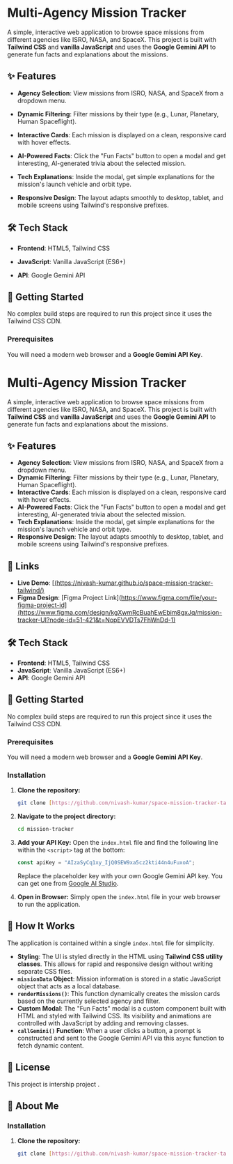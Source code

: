# Multi-Agency Mission Tracker

A simple, interactive web application to browse space missions from different agencies like ISRO, NASA, and SpaceX. This project is built with **Tailwind CSS** and **vanilla JavaScript** and uses the **Google Gemini API** to generate fun facts and explanations about the missions.

## ✨ Features

* **Agency Selection**: View missions from ISRO, NASA, and SpaceX from a dropdown menu.

* **Dynamic Filtering**: Filter missions by their type (e.g., Lunar, Planetary, Human Spaceflight).

* **Interactive Cards**: Each mission is displayed on a clean, responsive card with hover effects.

* **AI-Powered Facts**: Click the "Fun Facts" button to open a modal and get interesting, AI-generated trivia about the selected mission.

* **Tech Explanations**: Inside the modal, get simple explanations for the mission's launch vehicle and orbit type.

* **Responsive Design**: The layout adapts smoothly to desktop, tablet, and mobile screens using Tailwind's responsive prefixes.

## 🛠️ Tech Stack

* **Frontend**: HTML5, Tailwind CSS

* **JavaScript**: Vanilla JavaScript (ES6+)

* **API**: Google Gemini API

## 🚀 Getting Started

No complex build steps are required to run this project since it uses the Tailwind CSS CDN.

### Prerequisites

You will need a modern web browser and a **Google Gemini API Key**.

# Multi-Agency Mission Tracker

A simple, interactive web application to browse space missions from different agencies like ISRO, NASA, and SpaceX. This project is built with **Tailwind CSS** and **vanilla JavaScript** and uses the **Google Gemini API** to generate fun facts and explanations about the missions.

## ✨ Features

* **Agency Selection**: View missions from ISRO, NASA, and SpaceX from a dropdown menu.
* **Dynamic Filtering**: Filter missions by their type (e.g., Lunar, Planetary, Human Spaceflight).
* **Interactive Cards**: Each mission is displayed on a clean, responsive card with hover effects.
* **AI-Powered Facts**: Click the "Fun Facts" button to open a modal and get interesting, AI-generated trivia about the selected mission.
* **Tech Explanations**: Inside the modal, get simple explanations for the mission's launch vehicle and orbit type.
* **Responsive Design**: The layout adapts smoothly to desktop, tablet, and mobile screens using Tailwind's responsive prefixes.

## 🔗 Links

* **Live Demo**: [[(https://nivash-kumar.github.io/space-mission-tracker-tailwind/)]([https://nivash-kumar.github.io/SM-bootstrap/])
* **Figma Design**: [Figma Project Link](https://www.figma.com/file/your-figma-project-id](https://www.figma.com/design/kgXwmRcBuahEwEbim8gxJq/mission-tracker-UI?node-id=51-421&t=NopEVVDTs7FhWnDd-1)

## 🛠️ Tech Stack

* **Frontend**: HTML5, Tailwind CSS
* **JavaScript**: Vanilla JavaScript (ES6+)
* **API**: Google Gemini API

## 🚀 Getting Started

No complex build steps are required to run this project since it uses the Tailwind CSS CDN.

### Prerequisites

You will need a modern web browser and a **Google Gemini API Key**.

### Installation

1.  **Clone the repository:**
    ```sh
    git clone [https://github.com/nivash-kumar/space-mission-tracker-tailwind.git](https://github.com/nivash-kumar/space-mission-tracker-tailwind.git)
    ```
2.  **Navigate to the project directory:**
    ```sh
    cd mission-tracker
    ```
3.  **Add your API Key:**
    Open the `index.html` file and find the following line within the `<script>` tag at the bottom:
    ```javascript
    const apiKey = "AIzaSyCq1xy_IjQ0SEW9xa5cz2kti44n4uFuxoA";
    ```
    Replace the placeholder key with your own Google Gemini API key. You can get one from [Google AI Studio](https://aistudio.google.com/app/apikey).

4.  **Open in Browser:**
    Simply open the `index.html` file in your web browser to run the application.

## 🔧 How It Works

The application is contained within a single `index.html` file for simplicity.

* **Styling**: The UI is styled directly in the HTML using **Tailwind CSS utility classes**. This allows for rapid and responsive design without writing separate CSS files.
* **`missionData` Object**: Mission information is stored in a static JavaScript object that acts as a local database.
* **`renderMissions()`**: This function dynamically creates the mission cards based on the currently selected agency and filter.
* **Custom Modal**: The "Fun Facts" modal is a custom component built with HTML and styled with Tailwind CSS. Its visibility and animations are controlled with JavaScript by adding and removing classes.
* **`callGemini()` Function**: When a user clicks a button, a prompt is constructed and sent to the Google Gemini API via this `async` function to fetch dynamic content.

## 📜 License

This project is intership project .

## 👦 About Me


### Installation

1. **Clone the repository:**

   ```sh
   git clone [https://github.com/nivash-kumar/space-mission-tracker-tailwind/tree/main.git]
